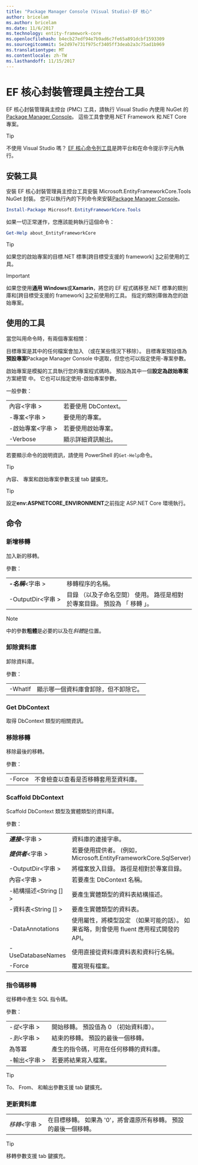 ```yaml
---
title: "Package Manager Console (Visual Studio)-EF 核心"
author: bricelam
ms.author: bricelam
ms.date: 11/6/2017
ms.technology: entity-framework-core
ms.openlocfilehash: b4ecb27edf94e7b9ad6c7fe65a891dcbf1593309
ms.sourcegitcommit: 5e2d97e731f975cf3405ff3deab2a3c75ad1b969
ms.translationtype: MT
ms.contentlocale: zh-TW
ms.lasthandoff: 11/15/2017
---
```

<a name="ef-core-package-manager-console-tools"></a>EF 核心封裝管理員主控台工具
=====================================
EF 核心封裝管理員主控台 (PMC) 工具，請執行 Visual Studio 內使用 NuGet 的[Package Manager Console][2]。
這些工具會使用.NET Framework 和.NET Core 專案。

> [!TIP]
> 不使用 Visual Studio 嗎？ [EF 核心命令列工具][ 1]是跨平台和在命令提示字元內執行。

<a name="installing-the-tools"></a>安裝工具
--------------------
安裝 EF 核心封裝管理員主控台工具安裝 Microsoft.EntityFrameworkCore.Tools NuGet 封裝。
您可以執行內的下列命令來安裝[Package Manager Console][2]。

``` powershell
Install-Package Microsoft.EntityFrameworkCore.Tools
```

如果一切正常運作，您應該能夠執行這個命令：

``` powershell
Get-Help about_EntityFrameworkCore
```
> [!TIP]
> 如果您的啟始專案的目標.NET 標準[跨目標受支援的 framework] [ 3]之前使用的工具。

> [!IMPORTANT]
> 如果您使用**通用 Windows**或**Xamarin**，將您的 EF 程式碼移至.NET 標準的類別庫和[跨目標受支援的 framework] [ 3]之前使用的工具。 指定的類別庫做為您的啟始專案。

<a name="using-the-tools"></a>使用的工具
---------------
當您叫用命令時，有兩個專案相關：

目標專案是其中的任何檔案會加入 （或在某些情況下移除）。 目標專案預設值為**預設專案**Package Manager Console 中選取，但您也可以指定使用-專案參數。

啟始專案是模擬的工具執行您的專案程式碼時。 預設為其中一個**設定為啟始專案**方案總管 中。 它也可以指定使用-啟始專案參數。

一般參數：

|                           |                             |
| ------------------------- | --------------------------- |
| 內容\<字串 >        | 若要使用 DbContext。       |
| -專案\<字串 >        | 要使用的專案。         |
| -啟始專案\<字串 > | 若要使用啟始專案。 |
| -Verbose                  | 顯示詳細資訊輸出。        |

若要顯示命令的說明資訊，請使用 PowerShell 的`Get-Help`命令。

> [!TIP]
> 內容、 專案和啟始專案參數支援 tab 鍵擴充。

> [!TIP]
> 設定**env:ASPNETCORE_ENVIRONMENT**之前指定 ASP.NET Core 環境執行。

<a name="commands"></a>命令
--------

### <a name="add-migration"></a>新增移轉

加入新的移轉。

參數：

|                                    |                                                                                 |
| ---------------------------------- | ------------------------------------------------------------------------------- |
| ***-名稱***\<字串 >              | 移轉程序的名稱。                                                      |
| <nobr>-OutputDir\<字串 ></nobr>  | 目錄 （以及子命名空間） 使用。 路徑是相對於專案目錄。 預設為 「 移轉 」。 |

> [!NOTE]
> 中的參數**粗體**是必要的以及在*斜體*是位置。

### <a name="drop-database"></a>卸除資料庫

卸除資料庫。

參數：

|          |                                                          |
| -------- | -------------------------------------------------------- |
| -WhatIf  | 顯示哪一個資料庫會卸除，但不卸除它。 |

### <a name="get-dbcontext"></a>Get DbContext

取得 DbContext 類型的相關資訊。

### <a name="remove-migration"></a>移除移轉

移除最後的移轉。

參數：

|        |                                                                       |
| ------ | --------------------------------------------------------------------- |
| -Force | 不會檢查以查看是否移轉套用至資料庫。 |

### <a name="scaffold-dbcontext"></a>Scaffold DbContext

Scaffold DbContext 類型及實體類型的資料庫。

參數：

|                                          |                                                                           |
| ---------------------------------------- | ------------------------------------------------------------------------- |
| <nobr>***連接***\<字串 ></nobr> | 資料庫的連接字串。                                    |
| ***提供者***\<字串 >                | 若要使用提供者。 (例如， Microsoft.EntityFrameworkCore.SqlServer)       |
| -OutputDir\<字串 >                     | 將檔案放入目錄。 路徑是相對於專案目錄。 |
| 內容\<字串 >                       | 若要產生 DbContext 名稱。                                    |
| -結構描述\<String [] >                     | 要產生實體類型的資料表結構描述。                       |
| -資料表\<String [] >                      | 要產生實體類型的資料表。                                  |
| -DataAnnotations                         | 使用屬性，將模型設定 （如果可能的話）。 如果省略，則會使用 fluent 應用程式開發的 API。 |
| -UseDatabaseNames                        | 使用直接從資料庫資料表和資料行名稱。                    |
| -Force                                   | 覆寫現有檔案。                                                 |

### <a name="script-migration"></a>指令碼移轉

從移轉中產生 SQL 指令碼。

參數：

|                   |                                                                    |
| ----------------- | ------------------------------------------------------------------ |
| *-從*\<字串 > | 開始移轉。 預設值為 0 （初始資料庫）。      |
| *-到*\<字串 >   | 結束的移轉。 預設的最後一個移轉。              |
| 為等冪       | 產生的指令碼，可用在任何移轉的資料庫。 |
| -輸出\<字串 > | 若要將結果寫入檔案。                                   |

> [!TIP]
> To、 From、 和輸出參數支援 tab 鍵擴充。

### <a name="update-database"></a>更新資料庫

|                                     |                                                                                |
| ----------------------------------- | ------------------------------------------------------------------------------ |
| <nobr>*移轉*\<字串 ></nobr> | 在目標移轉。 如果為 '0'，將會還原所有移轉。 預設的最後一個移轉。 |

> [!TIP]
> 移轉參數支援 tab 鍵擴充。


  [1]: dotnet.md
  [2]: https://docs.microsoft.com/nuget/tools/package-manager-console
  [3]: index.md#frameworks
